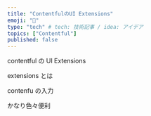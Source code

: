 ```yaml
---
title: "ContentfulのUI Extensions"
emoji: "💭"
type: "tech" # tech: 技術記事 / idea: アイデア
topics: ["Contentful"]
published: false
---
```


contentful の UI Extensions

extensions とは

contenfu の入力

かなり色々便利
